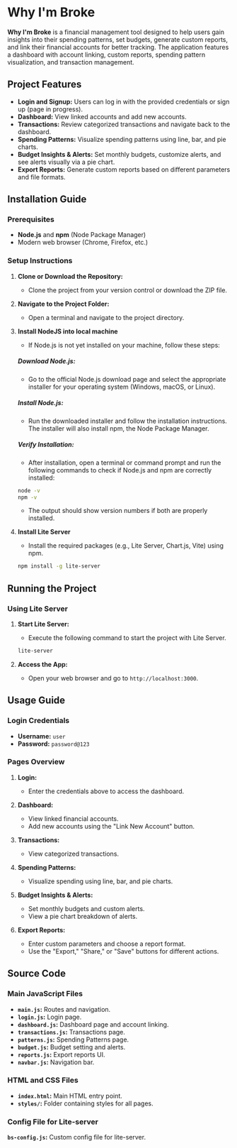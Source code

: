 
# Why I'm Broke

**Why I'm Broke** is a financial management tool designed to help users gain insights into their spending patterns, set budgets, generate custom reports, and link their financial accounts for better tracking. The application features a dashboard with account linking, custom reports, spending pattern visualization, and transaction management.

## Project Features
- **Login and Signup:** Users can log in with the provided credentials or sign up (page in progress).
- **Dashboard:** View linked accounts and add new accounts.
- **Transactions:** Review categorized transactions and navigate back to the dashboard.
- **Spending Patterns:** Visualize spending patterns using line, bar, and pie charts.
- **Budget Insights & Alerts:** Set monthly budgets, customize alerts, and see alerts visually via a pie chart.
- **Export Reports:** Generate custom reports based on different parameters and file formats.

## Installation Guide
### Prerequisites
- **Node.js** and **npm** (Node Package Manager)
- Modern web browser (Chrome, Firefox, etc.)

### Setup Instructions
1. **Clone or Download the Repository:**
   - Clone the project from your version control or download the ZIP file.

2. **Navigate to the Project Folder:**
   - Open a terminal and navigate to the project directory.

3. **Install NodeJS into local machine**
    - If Node.js is not yet installed on your machine, follow these steps:

    ##### Download Node.js:
    - Go to the official Node.js download page and select the appropriate installer for your operating system (Windows, macOS, or Linux).
    
    ##### Install Node.js:
    - Run the downloaded installer and follow the installation instructions. The installer will also install npm, the Node Package Manager.
    
    ##### Verify Installation:
    - After installation, open a terminal or command prompt and run the following commands to check if Node.js and npm are correctly installed:
    ```bash
    node -v
    npm -v
    ```

    - The output should show version numbers if both are properly installed.
3. **Install Lite Server**
   - Install the required packages (e.g., Lite Server, Chart.js, Vite) using npm.
   ```bash
   npm install -g lite-server
   ```

## Running the Project
### Using Lite Server
1. **Start Lite Server:**
   - Execute the following command to start the project with Lite Server.
   ```bash
   lite-server
   ```

2. **Access the App:**
   - Open your web browser and go to `http://localhost:3000`.

## Usage Guide
### Login Credentials
- **Username:** `user`
- **Password:** `password@123`

### Pages Overview
1. **Login:**
   - Enter the credentials above to access the dashboard.

2. **Dashboard:**
   - View linked financial accounts.
   - Add new accounts using the "Link New Account" button.

3. **Transactions:**
   - View categorized transactions.

4. **Spending Patterns:**
   - Visualize spending using line, bar, and pie charts.

5. **Budget Insights & Alerts:**
   - Set monthly budgets and custom alerts.
   - View a pie chart breakdown of alerts.

6. **Export Reports:**
   - Enter custom parameters and choose a report format.
   - Use the "Export," "Share," or "Save" buttons for different actions.

## Source Code
### Main JavaScript Files
- **`main.js`:** Routes and navigation.
- **`login.js`:** Login page.
- **`dashboard.js`:** Dashboard page and account linking.
- **`transactions.js`:** Transactions page.
- **`patterns.js`:** Spending Patterns page.
- **`budget.js`:** Budget setting and alerts.
- **`reports.js`:** Export reports UI.
- **`navbar.js`:** Navigation bar.

### HTML and CSS Files
- **`index.html`:** Main HTML entry point.
- **`styles/`:** Folder containing styles for all pages.

### Config File for Lite-server
**`bs-config.js`:** Custom config file for lite-server.